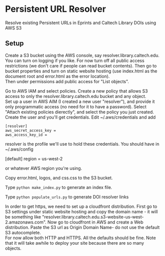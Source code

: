 # Persistent URL Resolver

Resolve existing Persistent URLs in Eprints and Caltech Library DOIs using AWS
S3

## Setup

Create a S3 bucket using the AWS console, say resolver.library.caltech.edu.
You can turn on logging if you like.  For now turn off all public access
restrictions (we don't care if people can read bucket contents).  Then go to
bucket properties and turn on static website hosting (use index.html as the
document root and error.html as the error location).  
Then under permissions add public access for "List objects".

Go to AWS IAM and select policies.  Create a new policy that allows S3 access
to only the resolver.library.caltech.edu bucket and any object.  
Set up a user in AWS AIM (I created a new user "resolver"), and provide it only
programmatic access (no need for it to have a password).  Select "Attach
existing policies dierectly", and select the policy you just created. Create
the user and you'll get credentials.  Edit ~/.aws/credentials and add

    [resolver]   
    aws_secret_access_key = 
    aws_access_key_id =   

resolver is the profile we'll use to hold these credentials.  You should have
in ~/.aws/config

[default]
region = us-west-2

or whatever AWS region you're using.  

Copy error.html, logos, and css.css to the S3 bucket.

Type `python make_index.py` to generate an index file.

Type `python populate_urls.py` to generate DOI resolver links

In order to get https, we need to set up a cloudfront distribution.  First go
to S3 settings under static website hosting and copy the domain name - it will
be something like
"resolver.library.caltech.edu.s3-website-us-west-2.amazonaws.com".
Now go to cloudfront in AWS and create a Web distribution.
Paste the S3 url as Origin Domain Name- do not use the default S3 autocomplete.  
For now allow both HTTP and HTTPS.  All the defaults should be fine.
Note that it will take awhile to deploy your site because there are so many objects. 

